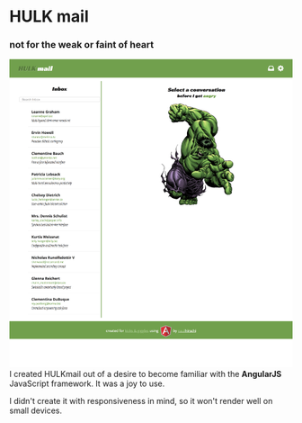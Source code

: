 # HULK mail
### not for the weak or faint of heart
![Hulk Mail](HULKmail.png)
I created HULKmail out of a desire to become familiar with the **AngularJS** JavaScript framework. It was a joy to use.

I didn't create it with responsiveness in mind, so it won't render well on small devices.
